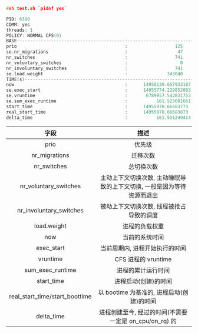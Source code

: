 
```cpp
#sh test.sh `pidof yes`
```

```cpp
PID: 6390
COMM: yes
threads: 1
POLICY: NORMAL CFS(0)
BASE-------------------------------------------------------------------
prio                                         :                  125
se.nr_migrations                             :                   47
nr_switches                                  :                  741
nr_voluntary_switches                        :                    0
nr_involuntary_switches                      :                  741
se.load.weight                               :               343040
TIME(s)-------------------------------------------------------------------
now                                          :      14956139.657933187
se.exec_start                                :      14955774.229852083
se.vruntime                                  :       6789957.542831753
se.sum_exec_runtime                          :           161.523601661
start_time                                   :      14955978.66683773
real_start_time                              :      14955978.66683873
delta_time                                   :           161.591249414
```

| 字段 | 描述 |
|:----:|:----:|
| prio | 优先级 |
| nr_migrations | 迁移次数 |
| nr_switches | 总切换次数 |
| nr_voluntary_switches | 主动上下文切换次数, 主动睡眠导致的上下文切换, 一般是因为等待资源而退出  |
| nr_involuntary_switches | 被动上下文切换次数, 线程被抢占导致的调度 |
| load.weight | 进程的负载权重 |
| now | 当前的系统时间 |
| exec_start | 当前周期内, 进程开始执行的时间 |
| vruntime | CFS 进程的 vruntime |
| sum_exec_runtime | 进程的累计运行时间 |
| start_time | 进程启动(创建)的时间  |
| real_start_time/start_boottime | 以 bootime 为基准的, 进程启动(创建)的时间 |
| delta_time | 进程创建至今, 经过的时间(不需要一定是 on_cpu/on_rq) 的 |
